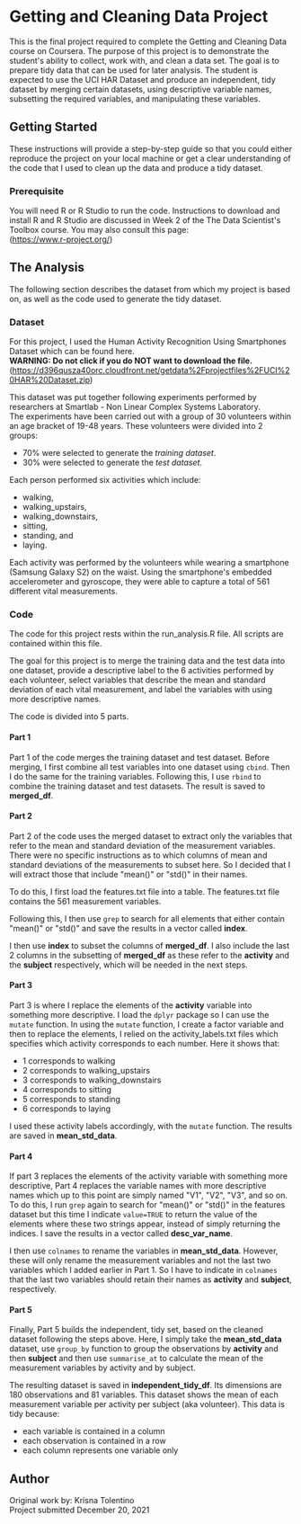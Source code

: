 # Getting and Cleaning Data Project
This is the final project required to complete the Getting and Cleaning Data course on Coursera. The purpose of this project is to demonstrate the student's ability to collect, work with, and clean a data set. The goal is to prepare tidy data that can be used for later analysis. The student is expected to use the UCI HAR Dataset and produce an independent, tidy dataset by merging certain datasets, using descriptive variable names, subsetting the required variables, and manipulating these variables. 
## Getting Started
These instructions will provide a step-by-step guide so that you could either reproduce the project on your local machine or get a clear understanding of the code that I used to clean up the data and produce a tidy dataset.
### Prerequisite
You will need R or R Studio to run the code. Instructions to download and install R and R Studio are discussed in Week 2 of the The Data Scientist's Toolbox course. You may also consult this page:    
(https://www.r-project.org/)
## The Analysis
The following section describes the dataset from which my project is based on, as well as the code used to generate the tidy dataset.
### Dataset
For this project, I used the Human Activity Recognition Using Smartphones Dataset which can be found here.   
 **WARNING: Do not click if you do NOT want to download the file.**  
(https://d396qusza40orc.cloudfront.net/getdata%2Fprojectfiles%2FUCI%20HAR%20Dataset.zip)  
    
This dataset was put together following experiments performed by researchers at Smartlab - Non Linear Complex Systems Laboratory.  
The experiments have been carried out with a group of 30 volunteers within an age bracket of 19-48 years. These volunteers were divided into 2 groups:
* 70% were selected to generate the *training dataset*.
* 30% were selected to generate the *test dataset*. 
  
Each person performed six activities which include:
* walking,
* walking_upstairs,
* walking_downstairs,
* sitting,
* standing, and
* laying.   
   
Each activity was performed by the volunteers while wearing a smartphone (Samsung Galaxy S2) on the waist. Using the smartphone's embedded accelerometer and gyroscope, they were able to capture a total of 561 different vital measurements.  
### Code
The code for this project rests within the run_analysis.R file. All scripts are contained within this file.  
  
The goal for this project is to merge the training data and the test data into one dataset, provide a descriptive label to the 6 activities performed by each volunteer, select variables that describe the mean and standard deviation of each vital measurement, and label the variables with using more descriptive names. 
  
The code is divided into 5 parts.
#### Part 1 
Part 1 of the code merges the training dataset and test dataset. Before merging, I first combine all test variables into one dataset using `cbind`. Then I do the same for the training variables. Following this, I use `rbind` to combine the training dataset and test datasets. The result is saved to **merged_df**.
#### Part 2
Part 2 of the code uses the merged dataset to extract only the variables that refer to the mean and standard deviation of the measurement variables. There were no specific instructions as to which columns of mean and standard deviations of the measurements to subset here. So I decided that I will extract those that include "mean()" or "std()" in their names.  
  
To do this, I first load the features.txt file into a table. The features.txt file contains the 561 measurement variables. 
  
Following this, I then use `grep` to search for all elements that either contain "mean()" or "std()" and save the results in a vector called **index**. 
  
I then use **index** to subset the columns of **merged_df**. I also include the last 2 columns in the subsetting of **merged_df** as these refer to the **activity** and the **subject** respectively, which will be needed in the next steps.  
#### Part 3
Part 3 is where I replace the elements of the **activity** variable into something more descriptive. I load the `dplyr` package so I can use the `mutate` function. In using the `mutate` function, I create a factor variable and then to replace the elements, I relied on the activity_labels.txt files which specifies which activity corresponds to each number. Here it shows that:
* 1 corresponds to walking
* 2 corresponds to walking_upstairs
* 3 corresponds to walking_downstairs
* 4 corresponds to sitting
* 5 corresponds to standing
* 6 corresponds to laying  
   
I used these activity labels accordingly, with the `mutate` function. The results are saved in **mean_std_data**.
#### Part 4
If part 3 replaces the elements of the activity variable with something more descriptive, Part 4 replaces the variable names with more descriptive names which up to this point are simply named "V1", "V2", "V3", and so on. To do this, I run `grep` again to search for "mean()" or "std()" in the features dataset but this time I indicate `value=TRUE` to return the value of the elements where these two strings appear, instead of simply returning the indices. I save the results in a vector called **desc_var_name**.
  
I then use `colnames` to rename the variables in **mean_std_data**. However, these will only rename the measurement variables and not the last two variables which I added earlier in Part 1. So I have to indicate in `colnames` that the last two variables should retain their names as **activity** and **subject**, respectively.
#### Part 5
Finally, Part 5 builds the independent, tidy set, based on the cleaned dataset following the steps above. Here, I simply take the **mean_std_data** dataset, use `group_by` function to group the observations by **activity** and then **subject** and then use `summarise_at` to calculate the mean of the measurement variables by activity and by subject.
  
The resulting dataset is saved in **independent_tidy_df**. Its dimensions are 180 observations and 81 variables. This dataset shows the mean of each measurement variable per activity per subject (aka volunteer). This data is tidy because:
* each variable is contained in a column
* each observation is contained in a row
* each column represents one variable only
## Author
Original work by: Krisna Tolentino  
Project submitted December 20, 2021
